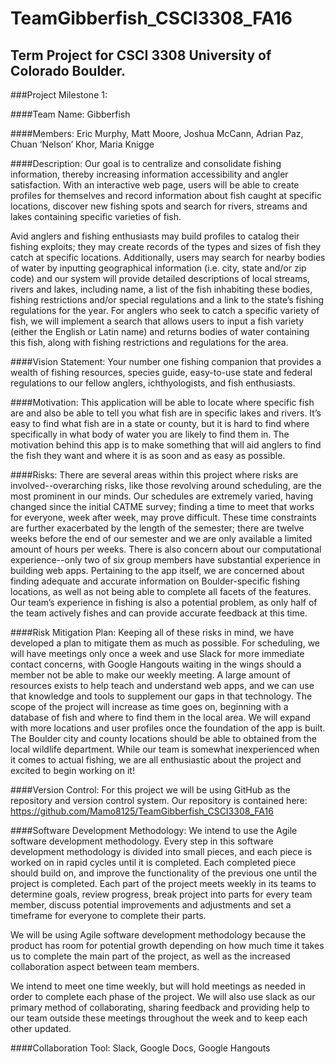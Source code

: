 # TeamGibberfish_CSCI3308_FA16
## Term Project for CSCI 3308 University of Colorado Boulder.
###Project Milestone 1:

####Team Name: 
Gibberfish 

####Members: 
Eric Murphy, Matt Moore, Joshua McCann, Adrian Paz, Chuan ‘Nelson’ Khor, Maria Knigge

####Description:
Our goal is to centralize and consolidate fishing information, thereby increasing information accessibility and angler satisfaction. With an interactive web page, users will be able to create profiles for themselves and record information about fish caught at specific locations, discover new fishing spots and search for rivers, streams and lakes containing specific varieties of fish.

Avid anglers and fishing enthusiasts may build profiles to catalog their fishing exploits; they may create records of the types and sizes of fish they catch at specific locations. Additionally, users may search for nearby bodies of water by inputting geographical information (i.e. city, state and/or zip code) and our system will provide detailed descriptions of local streams, rivers and lakes, including name, a list of the fish inhabiting these bodies, fishing restrictions and/or special regulations and a link to the state’s fishing regulations for the year. For anglers who seek to catch a specific variety of fish, we will implement a search that allows users to input a fish variety (either the English or Latin name) and returns bodies of water containing this fish, along with fishing restrictions and regulations for the area.

####Vision Statement:
Your number one fishing companion that provides a wealth of fishing resources, species guide, easy-to-use state and federal regulations to our fellow anglers, ichthyologists, and fish enthusiasts. 

####Motivation: 
This application will be able to locate where specific fish are and also be able to tell you what fish are in specific lakes and rivers. It’s easy to find what fish are in a state or county, but it is hard to find where specifically in what body of water you are likely to find them in. The motivation behind this app is to make something that will aid anglers to find the fish they want and where it is as soon and as easy as possible.

####Risks: 
There are several areas within this project where risks are involved--overarching risks, like those revolving around scheduling, are the most prominent in our minds. Our schedules are extremely varied, having changed since the initial CATME survey; finding a time to meet that works for everyone, week after week, may prove difficult. These time constraints are further exacerbated by the length of the semester; there are twelve weeks before the end of our semester and we are only available a limited amount of hours per weeks. There is also concern about our computational experience--only two of six group members have substantial experience in building web apps. Pertaining to the app itself, we are concerned about finding adequate and accurate information on Boulder-specific fishing locations, as well as not being able to complete all facets of the features. Our team’s experience in fishing is also a potential problem, as only half of the team actively fishes and can provide accurate feedback at this time.

####Risk Mitigation Plan:
Keeping all of these risks in mind, we have developed a plan to mitigate them as much as possible. For scheduling, we will have meetings only once a week and use Slack for more immediate contact concerns, with Google Hangouts waiting in the wings should a member not be able to make our weekly meeting. A large amount of resources exists to help teach and understand web apps, and we can use that knowledge and tools to supplement our gaps in that technology. The scope of the project will increase as time goes on, beginning with a database of fish and where to find them in the local area. We will expand with more locations and user profiles once the foundation of the app is built. The Boulder city and county locations should be able to obtained from the local wildlife department. While our team is somewhat inexperienced when it comes to actual fishing, we are all enthusiastic about the project and excited to begin working on it!

####Version Control: 
For this project we will be using GitHub as the repository and version control system. Our repository is contained here: https://github.com/Mamo8125/TeamGibberfish_CSCI3308_FA16

####Software Development Methodology: 
We intend to use the Agile software development methodology. Every step in this software development methodology is divided into small pieces, and each piece is worked on in rapid cycles until it is completed. Each completed piece should build on, and improve the functionality of the previous one until the project is completed. Each part of the project meets weekly in its teams to determine goals, review progress, break project into parts for every team member, discuss potential improvements and adjustments and set a timeframe for everyone to complete their parts.

We will be using Agile software development methodology because the product has room for potential growth depending on how much time it takes us to complete the main part of the project, as well as the increased collaboration aspect between team members.

We intend to meet one time weekly, but will hold meetings as needed in order to complete each phase of the project. We will also use slack as our primary method of collaborating, sharing feedback and providing help to our team outside these meetings throughout the week and to keep each other updated. 

####Collaboration Tool: 
Slack, Google Docs, Google Hangouts
